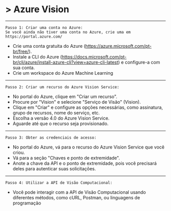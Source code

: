 
# > Azure Vision

_________________________
```
Passo 1: Criar uma conta no Azure:
Se você ainda não tiver uma conta no Azure, crie uma em https://portal.azure.com/
```
- Crie uma conta gratuita do Azure (https://azure.microsoft.com/pt-br/free/).
- Instale a CLI do Azure (https://docs.microsoft.com/pt-br/cli/azure/install-azure-cli?view=azure-cli-latest) e configure-a com sua conta.
- Crie um workspace do Azure Machine Learning 
_________________________
```
Passo 2: Criar um recurso do Azure Vision Service:
```

- No portal do Azure, clique em "Criar um recurso".
- Procure por "Vision" e selecione "Serviço de Visão" (Vision).
- Clique em "Criar" e configure as opções necessárias, como assinatura, grupo de recursos, nome do serviço, etc.
- Escolha a versão 4.0 do Azure Vision Service.
- Aguarde até que o recurso seja provisionado.
_________________________
```
Passo 3: Obter as credenciais de acesso:
```
- No portal do Azure, vá para o recurso do Azure Vision Service que você criou.
- Vá para a seção "Chaves e ponto de extremidade".
- Anote a chave da API e o ponto de extremidade, pois você precisará deles para autenticar suas solicitações.


_________________________
```
Passo 4: Utilizar a API de Visão Computacional:
```
- Você pode interagir com a API de Visão Computacional usando diferentes métodos, como cURL, Postman, ou linguagens de programação





